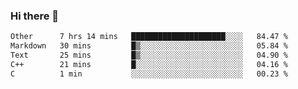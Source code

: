 ### Hi there 👋

<!--
**WShiBin/WShiBin** is a ✨ _special_ ✨ repository because its `README.md` (this file) appears on your GitHub profile.

Here are some ideas to get you started:

- 🔭 I’m currently working on ...
- 🌱 I’m currently learning ...
- 👯 I’m looking to collaborate on ...
- 🤔 I’m looking for help with ...
- 💬 Ask me about ...
- 📫 How to reach me: ...
- 😄 Pronouns: ...
- ⚡ Fun fact: ...
-->

<!--START_SECTION:waka-->

```txt
Other      7 hrs 14 mins   █████████████████████░░░░   84.47 %
Markdown   30 mins         █▒░░░░░░░░░░░░░░░░░░░░░░░   05.84 %
Text       25 mins         █▒░░░░░░░░░░░░░░░░░░░░░░░   04.90 %
C++        21 mins         █░░░░░░░░░░░░░░░░░░░░░░░░   04.16 %
C          1 min           ░░░░░░░░░░░░░░░░░░░░░░░░░   00.23 %
```

<!--END_SECTION:waka-->
